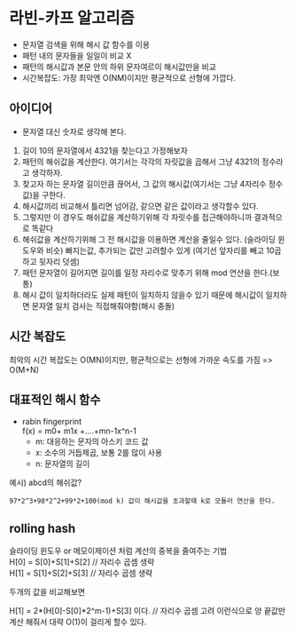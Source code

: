 # 라빈-카프 알고리즘

- 문자열 검색을 위해 해시 값 함수를 이용
- 패턴 내의 문자들을 일일이 비교 X
- 패턴의 해시값과 본문 안의 하위 문자여르이 해시값만을 비교
- 시간복잡도: 가장 최악엔 O(NM)이지만 평균적으로 선형에 가깝다.

## 아이디어

- 문자열 대신 숫자로 생각해 본다.

1. 길이 10의 문자열에서 4321을 찾는다고 가정해보자
2. 패턴의 해쉬값을 계산한다. 여기서는 각각의 자릿값을 곱해서 그냥 4321의 정수라고 생각하자.
3. 찾고자 하는 문자열 길이만큼 끊어서, 그 값의 해시값(여기서는 그냥 4자리수 정수값)을 구한다.
4. 해시값끼리 비교해서 틀리면 넘어감, 같으면 같은 값이라고 생각할수 있다.
5. 그렇지만 이 경우도 해쉬값을 계산하기위해 각 자릿수를 접근해야하니까 결과적으로 똑같다
6. 해쉬값을 계산하기위해 그 전 해시값을 이용하면 계산을 줄일수 있다. (슬라이딩 윈도우와 비슷) 빠지는값, 추가되는 값만 고려할수 있게 (여기선 앞자리를 빼고 10곱하고 뒷자리 덧셈)
7. 패턴 문자열이 길어지면 길이를 일정 자리수로 맞추기 위해 mod 연산을 한다.(보통)
8. 해시 값이 일치하더라도 실제 패턴이 일치하지 않을수 있기 때문에 해시값이 일치하면 문자열 일치 검사는 직접해줘야함(해시 충돌)

## 시간 복잡도

최악의 시간 복잡도는 O(MN)이지만, 평균적으로는 선형에 가까운 속도를 가짐 => O(M+N)

## 대표적인 해시 함수

- rabin fingerprint  
  f(x) = m0+ m1x +....+mn-1x^n-1
  - m: 대응하는 문자의 아스키 코드 값
  - x: 소수의 거듭제곱, 보통 2를 많이 사용
  - n: 문자열의 길이

예시) abcd의 해쉬값?

```
97*2^3+98*2^2+99*2+100(mod k) 값이 해시값을 초과할때 k로 모듈러 연산을 한다.
```

## rolling hash

슬라이딩 윈도우 or 메모이제이션 처럼 계산의 중복을 줄여주는 기법  
H[0] = S[0]+S[1]+S[2] // 자리수 곱셈 생략  
H[1] = S[1]+S[2]+S[3] // 자리수 곱셈 생략

두개의 값을 비교해보면

H[1] = 2*(H[0]-S[0]*2^m-1)+S[3] 이다. // 자리수 곱셈 고려
이런식으로 양 끝값만 계산 해줘서 대략 O(1)이 걸리게 할수 있다.
